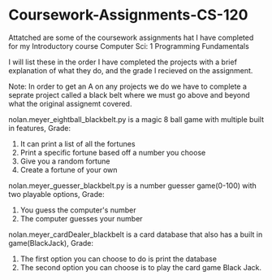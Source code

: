 # Coursework-Assignments-CS-120
Attatched are some of the coursework assignments hat I have completed for my Introductory course Computer Sci: 1  Programming Fundamentals

I will list these in the order I have completed the projects with a brief explanation of what they do, and the grade I recieved on the assignment.

Note: In order to get an A on any projects we do we have to complete a seprate project called a black belt where we must go above and beyond what the 
original assignemt covered.


nolan.meyer_eightball_blackbelt.py is a magic 8 ball game with multiple built in features, Grade: 
  1. It can print a list of all the fortunes
  2. Print a specific fortune based off a number you choose
  3. Give you a random fortune
  4. Create a fortune of your own

nolan.meyer_guesser_blackbelt.py is a number guesser game(0-100) with two playable options, Grade: 
  1. You guess the computer's number
  2. The computer guesses your number

nolan.meyer_cardDealer_blackbelt is a card database that also has a built in game(BlackJack), Grade: 
  1. The first option you can choose to do is print the database
  2. The second option you can choose is to play the card game Black Jack. 
